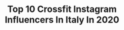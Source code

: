 ---
title: Top 10 Crossfit Instagram Influencers In Italy In 2020
description: Identify the most popular Instagram accounts on inBeat.
platform: Instagram
profiles:
  - username: "marlensitzia"
    fullname: >-
      Marlen
    location: "Italy"
    followers: 10032
    engagement: 1426
    commentsToLikes: 0.027291
    avatar: "https://scontent-lhr8-1.cdninstagram.com/v/t51.2885-19/s320x320/62031012_2712216262186449_1621397987290775552_n.jpg?_nc_ht=scontent-lhr8-1.cdninstagram.com&_nc_ohc=5J_Y4i-3BhIAX9qb4x8&oh=cc26f21488c01394b814b857fe8d5d4b&oe=5EBAA971"
    verified: false
    hashtags: "#classicphysique, #summermood, #body, #flexygirl"
  - username: "frolov__alexey"
    fullname: >-
      Алексей Фролов
    location: "Italy"
    followers: 8318
    engagement: 1530
    commentsToLikes: 0.015226
    avatar: "https://scontent-lhr8-1.cdninstagram.com/v/t51.2885-19/s320x320/73298095_576397829787194_1688058654273568768_n.jpg?_nc_ht=scontent-lhr8-1.cdninstagram.com&_nc_ohc=uc-1oNFFjUwAX9KLrUP&oh=fee000e3ae9fb2f59f4c4f1e0c8a17c9&oe=5EBA35B9"
    verified: false
    hashtags: "#stayathome, #staypositive"
  - username: "fede_crossfit"
    fullname: >-
      🦄 Fede CrossFit 🦄
    location: "Italy"
    followers: 53348
    engagement: 640
    commentsToLikes: 0.013168
    avatar: "https://scontent-lga3-1.cdninstagram.com/v/t51.2885-19/s320x320/89740247_647860366004006_4615449221527502848_n.jpg?_nc_ht=scontent-lga3-1.cdninstagram.com&_nc_ohc=qI5bwIpzeN8AX93OuRi&oh=02df9a6942d6f5744411751972b7edf3&oe=5EB16BF5"
    verified: false
    hashtags: "#creteisland, #burpee, #selfie, #ladanzanon"
  - username: "fit_step"
    fullname: >-
      Stefano Murgia
    location: "Italy"
    followers: 10801
    engagement: 725
    commentsToLikes: 0.030668
    avatar: "https://scontent-ams4-1.cdninstagram.com/v/t51.2885-19/s320x320/27893155_1989645267970469_126655531837292544_n.jpg?_nc_ht=scontent-ams4-1.cdninstagram.com&_nc_ohc=WsuPNIkf6ngAX-sloh9&oh=3f6e01de0c9a1a0f243be371a0f8e063&oe=5EC926A3"
    verified: false
    hashtags: "#bubblecake"
  - username: "jordi_amarillys"
    fullname: >-
      Jørði Rōggìó
    location: "Italy"
    followers: 10332
    engagement: 650
    commentsToLikes: 0.033378
    avatar: "https://scontent-lhr8-1.cdninstagram.com/v/t51.2885-19/s320x320/82361255_2721988014523543_5615622499174711296_n.jpg?_nc_ht=scontent-lhr8-1.cdninstagram.com&_nc_ohc=MoQkPcF44l8AX-ShCET&oh=09f95637ada878140f22d76c298d7d57&oe=5EBB838B"
    verified: false
    hashtags: "#beard, #crossfit543, #guitarplayer, #gibsonguitars"
  - username: "gianluca_stitzer"
    fullname: >-
      Gianluca Stitzer
    location: "Italy"
    followers: 7685
    engagement: 916
    commentsToLikes: 0.020554
    avatar: "https://scontent-lhr8-1.cdninstagram.com/v/t51.2885-19/s320x320/13561979_1733381393610540_2015783064_a.jpg?_nc_ht=scontent-lhr8-1.cdninstagram.com&_nc_ohc=TuzwFgt1zu8AX9tck8g&oh=696f4d45784cda027cc1ffe8fe28e969&oe=5EB8F40E"
    verified: false
    hashtags: "#bhtlabathlete, #libano, #viviperci, #repost"
  - username: "karel_losenicky"
    fullname: >-
      Karel Losenicky
    location: "Italy"
    followers: 18902
    engagement: 194
    commentsToLikes: 0.090843
    avatar: "https://scontent-lhr8-1.cdninstagram.com/v/t51.2885-19/s320x320/68686486_1246581508837188_9094694279795703808_n.jpg?_nc_ht=scontent-lhr8-1.cdninstagram.com&_nc_ohc=_xeZRK-LZ0gAX82r-0L&oh=0dba0e442d80a46b4d40458f58ac38cd&oe=5EB9E67E"
    verified: false
    hashtags: "#glowing, #menslook, #fashioninspiration, #makeup"
  - username: "danilacapaccetti"
    fullname: >-
      Danila Capaccetti
    location: "Italy"
    followers: 27598
    engagement: 360
    commentsToLikes: 0.028629
    avatar: "https://scontent-lhr8-1.cdninstagram.com/v/t51.2885-19/s320x320/90091632_662039734544715_14093668893851648_n.jpg?_nc_ht=scontent-lhr8-1.cdninstagram.com&_nc_ohc=GjVdbHlgWqoAX89RAvG&oh=3387cb9955c1cfd012394cfdb8e9451a&oe=5EB9918A"
    verified: false
    hashtags: "#fitnessmotivation, #redheads, #redhair, #redheadgirl"
  - username: "jennifer_rrose"
    fullname: >-
      Rrose 🇮🇹
    location: "Italy"
    followers: 11225
    engagement: 590
    commentsToLikes: 0.039798
    avatar: "https://scontent-lhr8-1.cdninstagram.com/v/t51.2885-19/s320x320/92243703_163063658238052_5915003430765592576_n.jpg?_nc_ht=scontent-lhr8-1.cdninstagram.com&_nc_ohc=CCW9iFm6GkEAX9shXiN&oh=836b0a8db4aae8ee42e3286502838dda&oe=5EBA4C0A"
    verified: false
    hashtags: "#brownhair, #watercolor, #artwork, #casserobologna"
  - username: "vero.pala"
    fullname: >-
      VERONICA PALADINO
    location: "Italy"
    followers: 16876
    engagement: 665
    commentsToLikes: 0.013423
    avatar: "https://scontent-lhr8-1.cdninstagram.com/v/t51.2885-19/s320x320/91559781_898462910589548_3272661515005591552_n.jpg?_nc_ht=scontent-lhr8-1.cdninstagram.com&_nc_ohc=t85TtAcl3AMAX-tTC9t&oh=bac6eac40f50d5bf8be837997845fe67&oe=5EBD221D"
    verified: false
    hashtags: "#tbt, #kingsbox, #amicimolesti, #inrealt"
---
